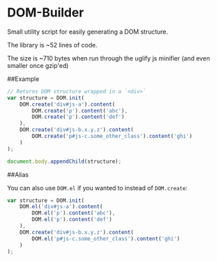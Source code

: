 DOM-Builder
===========

Small utility script for easily generating a DOM structure.

The library is ~52 lines of code.

The size is ~710 bytes when run through the uglify js minifier (and even smaller once gzip'ed)

##Example

```js
// Returns DOM structure wrapped in a `<div>`
var structure = DOM.init(
    DOM.create('div#js-a').content(
        DOM.create('p').content('abc'),
        DOM.create('p').content('def')
    ),
    DOM.create('div#js-b.x.y.z').content(
        DOM.create('p#js-c.some_other_class').content('ghi')
    )
);

document.body.appendChild(structure);
```

##Alias

You can also use `DOM.el` if you wanted to instead of `DOM.create`:

```js
var structure = DOM.init(
    DOM.el('div#js-a').content(
        DOM.el('p').content('abc'),
        DOM.el('p').content('def')
    ),
    DOM.create('div#js-b.x.y.z').content(
        DOM.el('p#js-c.some_other_class').content('ghi')
    )
);
```